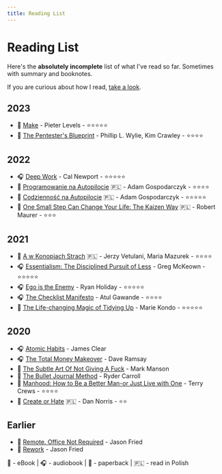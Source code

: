 ```yaml
---
title: Reading List
---
```


# Reading List
Here's the **absolutely incomplete** list of what I've read so far. Sometimes with summary and booknotes.

If you are curious about how I read, [take a look](reading/how-I-read.md).

## 2023
- 📱 [Make](https://makebook.com) - Pieter Levels - ⭐⭐⭐⭐⭐
- 📱 [The Pentester's Blueprint](https://www.amazon.com/Pentester-BluePrint-Your-Guide-Being/dp/1119684307) - Phillip L. Wylie, Kim Crawley - ⭐️⭐️⭐️⭐️

## 2022

- 🎧 [Deep Work](https://www.amazon.com/Deep-Work-Focused-Success-Distracted/dp/1455586692) - Cal Newport - ⭐️⭐️⭐️⭐️⭐️
- 📱 [Programowanie na Autopilocie](https://pna.zautomatyzowani.pl/) 🇵🇱 - Adam Gospodarczyk - ⭐️⭐️⭐️⭐️
- 📱 [Codzienność na Autopilocie](https://codziennosc.zautomatyzowani.pl/) 🇵🇱 - Adam Gospodarczyk - ⭐️⭐️⭐️⭐️⭐️
- 📱 [One Small Step Can Change Your Life: The Kaizen Way](/reading/booknotes/kaizen.md) 🇵🇱 - Robert Maurer - ⭐️⭐️⭐️

## 2021

- 📱 [A w Konopiach Strach](https://www.empik.com/a-w-konopiach-strach-vetulani-jerzy-mazurek-maria,p1230754457,ksiazka-p) 🇵🇱 - Jerzy Vetulani, Maria Mazurek - ⭐️⭐️⭐️⭐️
- 🎧 [Essentialism: The Disciplined Pursuit of Less](https://www.amazon.com/Essentialism-Disciplined-Pursuit-Greg-McKeown/dp/0804137382) - Greg McKeown - ⭐️⭐️⭐️⭐️⭐️
- 🎧 [Ego is the Enemy](http://egoistheenemy.com) - Ryan Holiday - ⭐️⭐️⭐️⭐️⭐️
- 🎧 [The Checklist Manifesto](https://www.amazon.com/The-Checklist-Manifesto-audiobook/dp/B0031Q9ZWY) - Atul Gawande - ⭐️⭐️⭐️⭐️
- 📱 [The Life-changing Magic of Tidying Up](./booknotes/lifechanging-magic-of-tidying-up.md) - Marie Kondo - ⭐️⭐️⭐️⭐️⭐️

## 2020

- 🎧 [Atomic Habits](https://www.audible.com/pd/Atomic-Habits-Audiobook/1524779261) - James Clear
- 🎧 [The Total Money Makeover](https://www.audible.com/pd/The-Total-Money-Makeover-Audiobook/B002UUKIR8) - Dave Ramsay
- 📱 [The Subtle Art Of Not Giving A Fuck](https://www.amazon.com/Subtle-Art-Not-Giving-Counterintuitive/dp/0062457713) - Mark Manson
- 📱 [The Bullet Journal Method](https://www.amazon.com/Bullet-Journal-Method-Present-Design/dp/0525533338/) - Ryder Carroll
- 📱 [Manhood: How to Be a Better Man-or Just Live with One](https://www.amazon.com/Manhood-Better-Man-Just-Live-ebook/dp/B00H6JHR5E) - Terry Crews - ⭐️⭐️⭐️⭐️
- 📕 [Create or Hate](https://www.amazon.com/Create-Hate-Successful-People-Things/dp/0995404445/) 🇵🇱 - Dan Norris - ⭐️⭐️

## Earlier

- 📱 [Remote. Office Not Required](https://www.amazon.com/Remote-Office-Required-Jason-Fried/dp/0091954673) - Jason Fried
- 📱 [Rework](https://www.amazon.com/ReWork-Change-Way-Work-Forever-ebook/dp/B003ELY7PG/) - Jason Fried

📱 - eBook | 🎧 - audiobook | 📕 - paperback | 🇵🇱 - read in Polish
